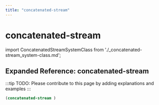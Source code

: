 ```yaml
---
title: "concatenated-stream"
---
```


# concatenated-stream

import ConcatenatedStreamSystemClass from './_concatenated-stream_system-class.md';

<ConcatenatedStreamSystemClass />

## Expanded Reference: concatenated-stream

:::tip
TODO: Please contribute to this page by adding explanations and examples
:::

```lisp
(concatenated-stream )
```

